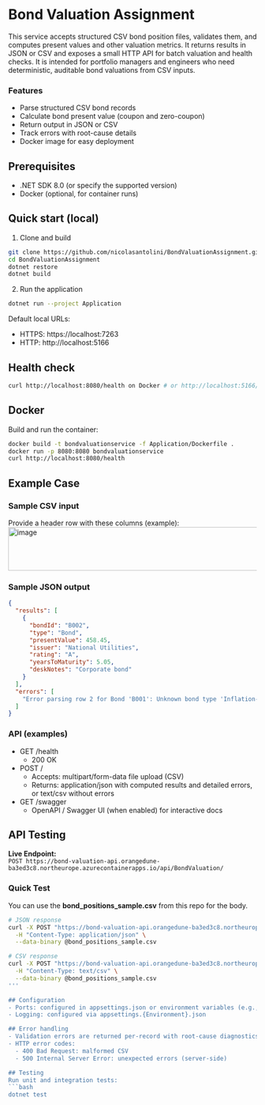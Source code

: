 # Bond Valuation Assignment

This service accepts structured CSV bond position files, validates them, and computes present values and other valuation metrics. It returns results in JSON or CSV and exposes a small HTTP API for batch valuation and health checks. It is intended for portfolio managers and engineers who need deterministic, auditable bond valuations from CSV inputs.

### Features
- Parse structured CSV bond records
- Calculate bond present value (coupon and zero-coupon)
- Return output in JSON or CSV
- Track errors with root-cause details
- Docker image for easy deployment

## Prerequisites
- .NET SDK 8.0 (or specify the supported version)
- Docker (optional, for container runs)

## Quick start (local)
1. Clone and build
```bash
git clone https://github.com/nicolasantolini/BondValuationAssignment.git
cd BondValuationAssignment
dotnet restore
dotnet build
```

2. Run the application
```bash
dotnet run --project Application
```
Default local URLs:
- HTTPS: https://localhost:7263
- HTTP:  http://localhost:5166

## Health check
```bash
curl http://localhost:8080/health on Docker # or http://localhost:5166/health when running locally
```

## Docker
Build and run the container:
```bash
docker build -t bondvaluationservice -f Application/Dockerfile .
docker run -p 8080:8080 bondvaluationservice
curl http://localhost:8080/health
```

## Example Case
### Sample CSV input
Provide a header row with these columns (example):
<img width="2368" height="88" alt="image" src="https://github.com/user-attachments/assets/8d14d987-9ebe-4dfe-abbd-b95543d7be14" />


### Sample JSON output
```json
{
  "results": [
    {
      "bondId": "B002",
      "type": "Bond",
      "presentValue": 458.45,
      "issuer": "National Utilities",
      "rating": "A",
      "yearsToMaturity": 5.05,
      "deskNotes": "Corporate bond"
    }
  ],
  "errors": [
    "Error parsing row 2 for Bond 'B001': Unknown bond type 'Inflation-Linked'. (Parameter 'Type')"
  ]
}
```

### API (examples)
- GET /health
  - 200 OK
- POST /
  - Accepts: multipart/form-data file upload (CSV)
  - Returns: application/json with computed results and detailed errors, or text/csv without errors
- GET /swagger
  - OpenAPI / Swagger UI (when enabled) for interactive docs
 
## API Testing

**Live Endpoint:**  
`POST https://bond-valuation-api.orangedune-ba3ed3c8.northeurope.azurecontainerapps.io/api/BondValuation/`

### Quick Test
You can use the **bond_positions_sample.csv** from this repo for the body.

```bash
# JSON response
curl -X POST "https://bond-valuation-api.orangedune-ba3ed3c8.northeurope.azurecontainerapps.io/api/BondValuation/?format=json" \
  -H "Content-Type: application/json" \
  --data-binary @bond_positions_sample.csv

# CSV response  
curl -X POST "https://bond-valuation-api.orangedune-ba3ed3c8.northeurope.azurecontainerapps.io/api/BondValuation/?format=csv" \
  -H "Content-Type: text/csv" \
  --data-binary @bond_positions_sample.csv
'''

## Configuration
- Ports: configured in appsettings.json or environment variables (e.g., ASPNETCORE_URLS)
- Logging: configured via appsettings.{Environment}.json

## Error handling
- Validation errors are returned per-record with root-cause diagnostics (column, value, rule).
- HTTP error codes:
  - 400 Bad Request: malformed CSV
  - 500 Internal Server Error: unexpected errors (server-side)

## Testing
Run unit and integration tests:
```bash
dotnet test
```



